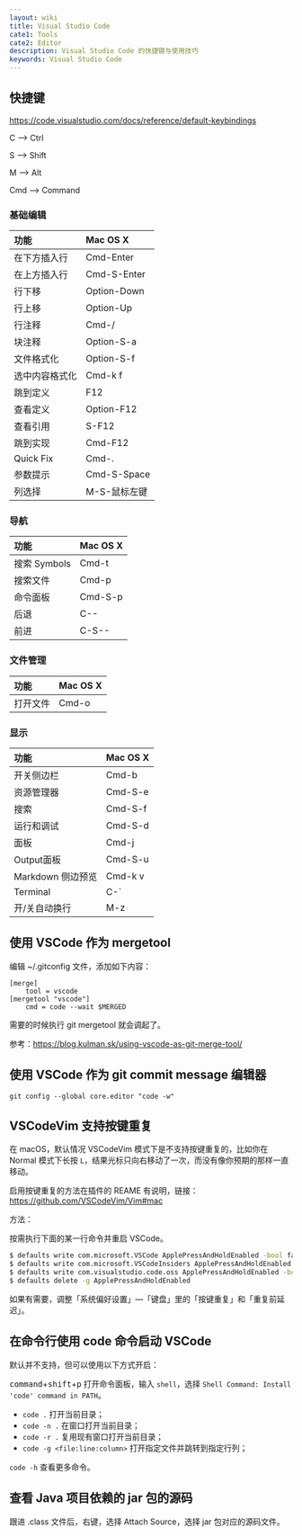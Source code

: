 ```yaml
---
layout: wiki
title: Visual Studio Code
cate1: Tools
cate2: Editor
description: Visual Studio Code 的快捷键与使用技巧
keywords: Visual Studio Code
---
```


## 快捷键

<https://code.visualstudio.com/docs/reference/default-keybindings>

C --> Ctrl

S --> Shift

M --> Alt

Cmd --> Command

### 基础编辑

|功能|Mac OS X|
|:--|:--|
|在下方插入行|Cmd-Enter|
|在上方插入行|Cmd-S-Enter|
|行下移|Option-Down|
|行上移|Option-Up|
|行注释|Cmd-/|
|块注释|Option-S-a|
|文件格式化|Option-S-f|
|选中内容格式化|Cmd-k f|
|跳到定义|F12|
|查看定义|Option-F12|
|查看引用|S-F12|
|跳到实现|Cmd-F12|
|Quick Fix|Cmd-.|
|参数提示|Cmd-S-Space|
|列选择|M-S-鼠标左键|

### 导航

|功能|Mac OS X|
|:--|:--|
|搜索 Symbols| Cmd-t|
|搜索文件|Cmd-p|
|命令面板|Cmd-S-p|
|后退|C--|
|前进|C-S--|

### 文件管理

|功能|Mac OS X|
|:--|:--|
| 打开文件|Cmd-o|

### 显示

|功能|Mac OS X|
|:--|:--|
|开关侧边栏|Cmd-b|
|资源管理器|Cmd-S-e|
|搜索|Cmd-S-f|
|运行和调试|Cmd-S-d|
|面板|Cmd-j|
|Output面板|Cmd-S-u|
|Markdown 侧边预览|Cmd-k v|
|Terminal|C-`|
|开/关自动换行|M-z|

## 使用 VSCode 作为 mergetool

编辑 ~/.gitconfig 文件，添加如下内容：

```
[merge]
    tool = vscode
[mergetool "vscode"]
    cmd = code --wait $MERGED
```

需要的时候执行 git mergetool 就会调起了。

参考：<https://blog.kulman.sk/using-vscode-as-git-merge-tool/>

## 使用 VSCode 作为 git commit message 编辑器

```
git config --global core.editor "code -w"
```

## VSCodeVim 支持按键重复

在 macOS，默认情况 VSCodeVim 模式下是不支持按键重复的，比如你在 Normal 模式下长按 `L`，结果光标只向右移动了一次，而没有像你预期的那样一直移动。

启用按键重复的方法在插件的 REAME 有说明，链接：<https://github.com/VSCodeVim/Vim#mac>

方法：

按需执行下面的某一行命令并重启 VSCode。

```sh
$ defaults write com.microsoft.VSCode ApplePressAndHoldEnabled -bool false         # For VS Code
$ defaults write com.microsoft.VSCodeInsiders ApplePressAndHoldEnabled -bool false # For VS Code Insider
$ defaults write com.visualstudio.code.oss ApplePressAndHoldEnabled -bool false    # For VS Codium
$ defaults delete -g ApplePressAndHoldEnabled                                      # If necessary, reset global default
```

如果有需要，调整「系统偏好设置」—「键盘」里的「按键重复」和「重复前延迟」。

## 在命令行使用 code 命令启动 VSCode

默认并不支持，但可以使用以下方式开启：

<kbd>command</kbd>+<kbd>shift</kbd>+<kbd>p</kbd> 打开命令面板，输入 `shell`，选择 `Shell Command: Install 'code' command in PATH`。

- `code .` 打开当前目录；
- `code -n .` 在窗口打开当前目录；
- `code -r .` 复用现有窗口打开当前目录；
- `code -g <file:line:column>` 打开指定文件并跳转到指定行列；

`code -h` 查看更多命令。

## 查看 Java 项目依赖的 jar 包的源码

跟进 .class 文件后，右键，选择 Attach Source，选择 jar 包对应的源码文件。
